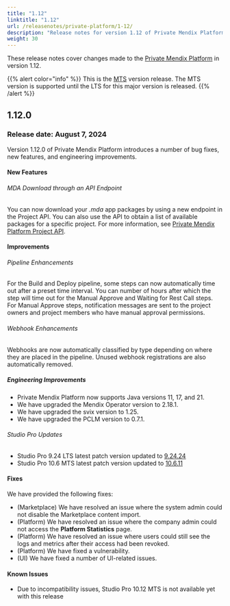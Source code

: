 ```yaml
---
title: "1.12"
linktitle: "1.12"
url: /releasenotes/private-platform/1-12/
description: "Release notes for version 1.12 of Private Mendix Platform"
weight: 30
---
```


These release notes cover changes made to the [Private Mendix Platform](/private-mendix-platform/) in version 1.12.

{{% alert color="info" %}}
This is the [MTS](/releasenotes/studio-pro/lts-mts/#mts) version release. The MTS version is supported until the LTS for this major version is released.
{{% /alert %}}

## 1.12.0

### Release date: August 7, 2024

Version 1.12.0 of Private Mendix Platform introduces a number of bug fixes, new features, and engineering improvements.

#### New Features

###### MDA Download through an API Endpoint

You can now download your *.mda* app packages by using a new endpoint in the Project API. You can also use the API to obtain a list of available packages for a specific project. For more information, see [Private Mendix Platform Project API](/apidocs-mxsdk/apidocs/private-platform-project-api/).

#### Improvements

###### Pipeline Enhancements

For the Build and Deploy pipeline, some steps can now automatically time out after a preset time interval. You can number of hours after which the step will time out for the Manual Approve and Waiting for Rest Call steps. For Manual Approve steps, notification messages are sent to the project owners and project members who have manual approval permissions.

###### Webhook Enhancements

Webhooks are now automatically classified by type depending on where they are placed in the pipeline. Unused webhook registrations are also automatically removed.

##### Engineering Improvements

* Private Mendix Platform now supports Java versions 11, 17, and 21.
* We have upgraded the Mendix Operator version to 2.18.1.
* We have upgraded the svix version to 1.25.
* We have upgraded the PCLM version to 0.7.1.

###### Studio Pro Updates

* Studio Pro 9.24 LTS latest patch version updated to [9.24.24](/releasenotes/studio-pro/9.24/#92424)
* Studio Pro 10.6 MTS latest patch version updated to [10.6.11](/releasenotes/studio-pro/10.6/#10611) 

#### Fixes

We have provided the following fixes:

* (Marketplace) We have resolved an issue where the system admin could not disable the Marketplace content import.
* (Platform) We have resolved an issue where the company admin could not access the **Platform Statistics** page.
* (Platform) We have resolved an issue where users could still see the logs and metrics after their access had been revoked.
* (Platform) We have fixed a vulnerability.
* (UI) We have fixed a number of UI-related issues.

#### Known Issues

* Due to incompatibility issues, Studio Pro 10.12 MTS is not available yet with this release
